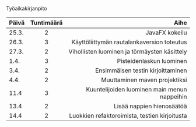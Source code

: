 Työaikakirjanpito

| Päivä        | Tuntimäärä| Aihe |
| ------------- |:-------------:| -----:|
|25.3.| 2 | JavaFX kokeilu  |
|26.3. | 3 | Käyttöliittymän rautalankaversion toteutus|
|27.3. |2| Vihollisten luominen ja törmäysten käsittely  |
|1.4. |3| Pisteidenlaskun luominen |
|3.4. |2| Ensimmäisen testin kirjoittaminen  |
|4.4. |2| Muuttaminen maven projektiksi |
|11.4 |3| Kuuntelijoiden luominen main menun nappeihin| 
|13.4 |2| Lisää nappien hienosäätöä|
|14.4 |2| Luokkien refaktoroimista, testien kirjoitusta|
